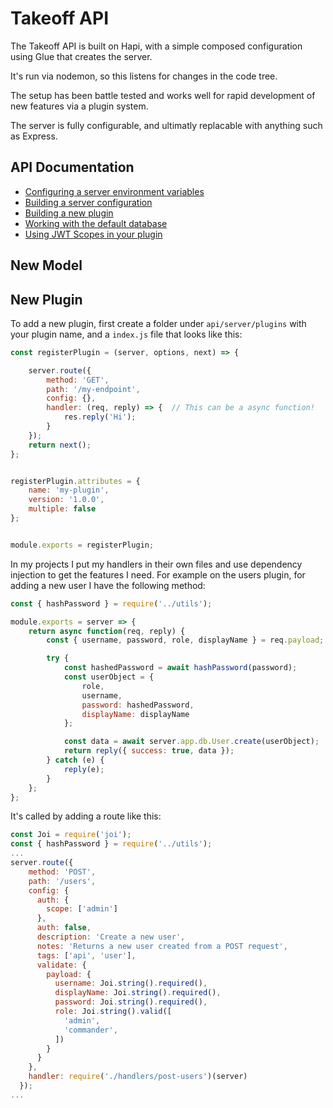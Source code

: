 # Takeoff API

The Takeoff API is built on Hapi, with a simple composed configuration using Glue that creates the server.

It's run via nodemon, so this listens for changes in the code tree.

The setup has been battle tested and works well for rapid development of new features via a plugin system.

The server is fully configurable, and ultimatly replacable with anything such as Express.

## API Documentation

* [Configuring a server environment variables](docs/using-env-file.md)
* [Building a server configuration](docs/building-a-server-configuration.md)
* [Building a new plugin](docs/building-a-new-plugin.md)
* [Working with the default database](docs/working-with-the-database.md)
* [Using JWT Scopes in your plugin](docs/using-jwt-scopes.md)


## New Model

## New Plugin

To add a new plugin, first create a folder under `api/server/plugins` with your plugin name, and a `index.js` file that looks like this:

```js
const registerPlugin = (server, options, next) => {

    server.route({
        method: 'GET',
        path: '/my-endpoint',
        config: {},
        handler: (req, reply) => {  // This can be a async function!
            res.reply('Hi');
        }
    });
    return next();
};


registerPlugin.attributes = {
    name: 'my-plugin',
    version: '1.0.0',
    multiple: false
};


module.exports = registerPlugin;
```

In my projects I put my handlers in their own files and use dependency injection to get the features I need.  For example on the users plugin, for adding a new user I have the following method:

```js
const { hashPassword } = require('../utils');

module.exports = server => {
    return async function(req, reply) {
        const { username, password, role, displayName } = req.payload;

        try {
            const hashedPassword = await hashPassword(password);
            const userObject = {
                role,
                username,
                password: hashedPassword,
                displayName: displayName
            };

            const data = await server.app.db.User.create(userObject);
            return reply({ success: true, data });
        } catch (e) {
            reply(e);
        }
    };
};
```

It's called by adding a route like this:

```js
const Joi = require('joi');
const { hashPassword } = require('../utils');
...
server.route({
    method: 'POST',
    path: '/users',
    config: {
      auth: {
        scope: ['admin']
      },
      auth: false,
      description: 'Create a new user',
      notes: 'Returns a new user created from a POST request',
      tags: ['api', 'user'],
      validate: {
        payload: {
          username: Joi.string().required(),
          displayName: Joi.string().required(),
          password: Joi.string().required(),
          role: Joi.string().valid([
            'admin',
            'commander',
          ])
        }
      }
    },
    handler: require('./handlers/post-users')(server)
  });
...
```
